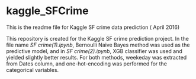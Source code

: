 # kaggle_SFCrime
This is the readme file for Kaggle SF crime data prediction ( April 2016)
 
<p>This repository is created for the Kaggle SF crime prediction project. In the file name <i>SF crime(1).ipynb</i>, Bernoulli Naive Bayes method was used as the predictive model, and 
in <i>SF crime(2).ipynb</i>, XGB classifier was used and yielded slightly better results. For both methods, weekeday was extracted from Dates column, and one-hot-encoding was performed for the 
categorical variables.</p>
